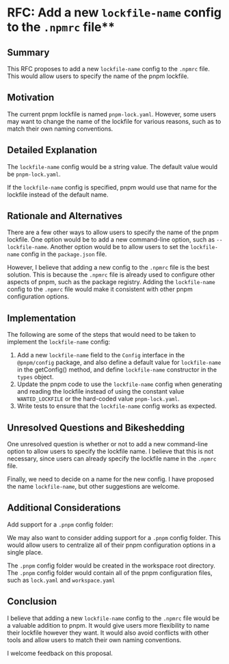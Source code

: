 # RFC: Add a new `lockfile-name` config to the `.npmrc` file\*\*

## Summary

This RFC proposes to add a new `lockfile-name` config to the `.npmrc` file. This would allow users to specify the name of the pnpm lockfile.

## Motivation

The current pnpm lockfile is named `pnpm-lock.yaml`. However, some users may want to change the name of the lockfile for various reasons, such as to match their own naming conventions.

## Detailed Explanation

The `lockfile-name` config would be a string value. The default value would be `pnpm-lock.yaml`.

If the `lockfile-name` config is specified, pnpm would use that name for the lockfile instead of the default name.

## Rationale and Alternatives

There are a few other ways to allow users to specify the name of the pnpm lockfile. One option would be to add a new command-line option, such as `--lockfile-name`. Another option would be to allow users to set the `lockfile-name` config in the `package.json` file.

However, I believe that adding a new config to the `.npmrc` file is the best solution. This is because the `.npmrc` file is already used to configure other aspects of pnpm, such as the package registry. Adding the `lockfile-name` config to the `.npmrc` file would make it consistent with other pnpm configuration options.

## Implementation

The following are some of the steps that would need to be taken to implement the `lockfile-name` config:

1. Add a new `lockfile-name` field to the `Config` interface in the `@pnpm/config` package, and also define a default value for `lockfile-name` in the getConfig() method, and define `lockfile-name` constructor in the `types` object.
2. Update the pnpm code to use the `lockfile-name` config when generating and reading the lockfile instead of using the constant value `WANTED_LOCKFILE` or the hard-coded value `pnpm-lock.yaml`.
3. Write tests to ensure that the `lockfile-name` config works as expected.

## Unresolved Questions and Bikeshedding

One unresolved question is whether or not to add a new command-line option to allow users to specify the lockfile name. I believe that this is not necessary, since users can already specify the lockfile name in the `.npmrc` file.

Finally, we need to decide on a name for the new config. I have proposed the name `lockfile-name`, but other suggestions are welcome.

## Additional Considerations

Add support for a `.pnpm` config folder:

We may also want to consider adding support for a `.pnpm` config folder. This would allow users to centralize all of their pnpm configuration options in a single place.

The `.pnpm` config folder would be created in the workspace root directory. The `.pnpm` config folder would contain all of the pnpm configuration files, such as `lock.yaml` and `workspace.yaml`

## Conclusion

I believe that adding a new `lockfile-name` config to the `.npmrc` file would be a valuable addition to pnpm. It would give users more flexibility to name their lockfile however they want. It would also avoid conflicts with other tools and allow users to match their own naming conventions.

I welcome feedback on this proposal.

